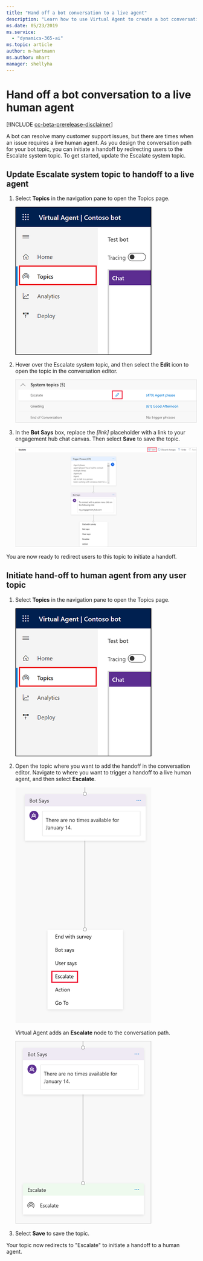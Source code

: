 ```yaml
---
title: "Hand off a bot conversation to a live agent"
description: "Learn how to use Virtual Agent to create a bot conversation that hands off to a live agent."
ms.date: 05/23/2019
ms.service:
  - "dynamics-365-ai"
ms.topic: article
author: m-hartmann
ms.author: mhart
manager: shellyha
---
```


# Hand off a bot conversation to a live human agent

[!INCLUDE [cc-beta-prerelease-disclaimer](../includes/cc-beta-prerelease-disclaimer.md)]

A bot can resolve many customer support issues, but there are times when an issue requires a live human agent. As you design the conversation path for your bot topic, you can initiate a handoff by redirecting users to the Escalate system topic. To get started, update the Escalate system topic.

<!--note from editor: In Step 2, suggest revising "select the **Edit** icon" to something like "select **Edit** [  ]" where brackets are replaced by the icon itself. -->

## Update Escalate system topic to handoff to a live agent

1. Select **Topics** in the navigation pane to open the Topics page.

   ![Open Topics page](media/open-topics.png)

2. Hover over the Escalate system topic, and then select the **Edit** icon to open the topic in the conversation editor.

   ![Edit Escalate topic](media/open-escalate.png)

3. In the **Bot Says** box, replace the *[link]* placeholder with a link to your engagement hub chat canvas. Then select **Save** to save the topic.

   ![Save topic](media/replace-placeholder.png)

You are now ready to redirect users to this topic to initiate a handoff.

## Initiate hand-off to human agent from any user topic

1. Select **Topics** in the navigation pane to open the Topics page.

   ![Open Topics page](media/open-topics.png)

2. Open the topic where you want to add the handoff in the conversation editor. Navigate to where you want to trigger a handoff to a live human agent, and then select **Escalate**.

   ![Select Escalate](media/select-escalate.png)

    Virtual Agent adds an **Escalate** node to the conversation path.

   ![Add Escalate node](media/add-escalate.png)

3. Select **Save** to save the topic. 

Your topic now redirects to "Escalate" to initiate a handoff to a human agent. 
